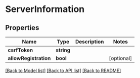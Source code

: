 # ServerInformation

## Properties
Name | Type | Description | Notes
------------ | ------------- | ------------- | -------------
**csrfToken** | **string** |  | 
**allowRegistration** | **bool** |  | [optional] 

[[Back to Model list]](../README.md#documentation-for-models) [[Back to API list]](../README.md#documentation-for-api-endpoints) [[Back to README]](../README.md)


